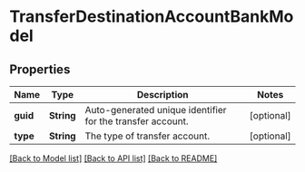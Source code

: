 # TransferDestinationAccountBankModel

## Properties
Name | Type | Description | Notes
------------ | ------------- | ------------- | -------------
**guid** | **String** | Auto-generated unique identifier for the transfer account. | [optional] 
**type** | **String** | The type of transfer account. | [optional] 

[[Back to Model list]](../README.md#documentation-for-models) [[Back to API list]](../README.md#documentation-for-api-endpoints) [[Back to README]](../README.md)


